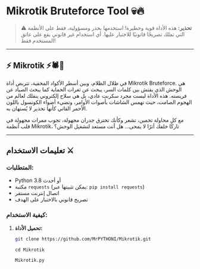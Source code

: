 # Mikrotik Bruteforce Tool 💀🔥

> ⚠️ **تحذير:** هذه الأداة قوية وخطيرة! استخدمها بحذر ومسؤولية، فقط على الأنظمة التي تملك تصريحًا قانونيًا للاختبار عليها. أي استخدام غير قانوني يقع على عاتق المستخدم فقط!

---

## ⚡ Mikrotik ⚡🕷️🖤

في ظلال الظلام، وبين أسطر الأكواد المخفية، تتربص أداة Mikrotik Bruteforce. هي الوحش الذي يفتش بين كلمات السر، يبحث عن ثغرات الحماية كما يبحث الصياد عن فريسته. هذه الأداة ليست مجرد سكربت عادي، بل هي سلاح إلكتروني ينقلك لعالم من الهجوم الصامت، حيث تهمس الشاشات بأصوات الأوامر، وتضيء أضواء الكونسول باللون الأحمر القاني كأنها تحذير لا يُستهان به.

مع كل محاولة تخمين، تشعر وكأنك تخترق جدران مجهولة، تجوب ممرات مجهولة في قلب أنظمة Mikrotik، تاركًا خلفك أثرًا لا يمحى... هل أنت مستعد لتشغيل الوحش؟

---

## تعليمات الاستخدام ⚔️

### المتطلبات:
- Python 3.8 أو أحدث
- مكتبة `requests` (يمكن تثبيتها عبر: `pip install requests`)
- اتصال إنترنت مستقر
- تصريح قانوني بالاختبار على الهدف

### كيفية الاستخدام:

1. **تحميل الأداة:**

   ```bash
   git clone https://github.com/MrPYTHONI/Mikrotik.git
   ```
   
   ```cd Mikrotik```

   ```Mikrotik.py```
